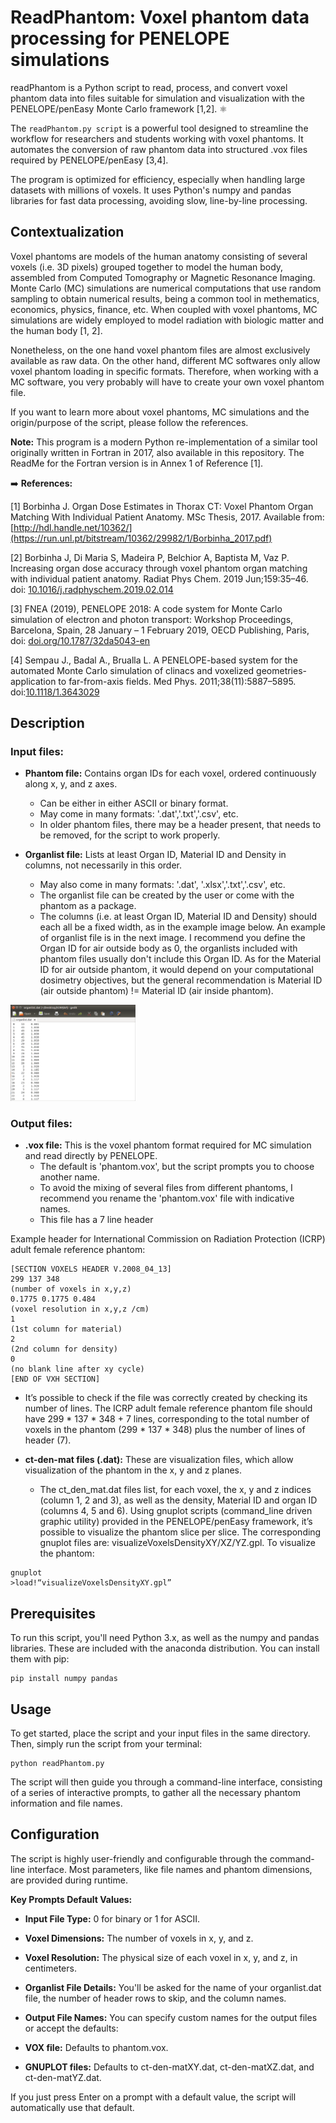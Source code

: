 # ReadPhantom: Voxel phantom data processing for PENELOPE simulations

readPhantom is a Python script to read, process, and convert voxel phantom data into files suitable for simulation and visualization with the PENELOPE/penEasy Monte Carlo framework [1,2]. :atom_symbol:

The `readPhantom.py script` is a powerful tool designed to streamline the workflow for researchers and students working with voxel phantoms. It automates the conversion of raw phantom data into structured .vox files required by PENELOPE/penEasy [3,4].

The program is optimized for efficiency, especially when handling large datasets with millions of voxels. It uses Python's numpy and pandas libraries for fast data processing, avoiding slow, line-by-line processing.

## Contextualization
Voxel phantoms are models of the human anatomy consisting of several voxels (i.e. 3D pixels) grouped together to model the human body, assembled from Computed Tomography or Magnetic Resonance Imaging. Monte Carlo (MC) simulations are numerical computations that use random sampling to obtain numerical results, being a common tool in methematics, economics, physics, finance, etc. When coupled with voxel phantoms, MC simulations are widely employed to model radiation with biologic matter and the human body [1, 2]. 

Nonetheless, on the one hand voxel phantom files are almost exclusively available as raw data. On the other hand, different MC softwares only allow voxel phantom loading in specific formats. Therefore, when working with a MC software, you very probably will have to create your own voxel phantom file.

If you want to learn more about voxel phantoms, MC simulations and the origin/purpose of the script, please follow the references.

__Note:__ This program is a modern Python re-implementation of a similar tool originally written in Fortran in 2017, also available in this repository. The ReadMe for the Fortran version is in Annex 1 of Reference [1].

:arrow_right: __References:__

[1] Borbinha J. Organ Dose Estimates in Thorax CT: Voxel Phantom Organ Matching With Individual Patient Anatomy. MSc Thesis, 2017. Available from: [http://hdl.handle.net/10362/](https://run.unl.pt/bitstream/10362/29982/1/Borbinha_2017.pdf) 

[2] Borbinha J, Di Maria S, Madeira P, Belchior A, Baptista M, Vaz P. Increasing organ dose accuracy through voxel phantom organ matching with individual patient anatomy. Radiat Phys Chem. 2019 Jun;159:35–46. doi: [10.1016/j.radphyschem.2019.02.014](https://www.doi.org/10.1016/j.radphyschem.2019.02.014)

[3] FNEA (2019), PENELOPE 2018: A code system for Monte Carlo simulation of electron and photon transport: Workshop Proceedings, Barcelona, Spain, 28 January – 1 February 2019, OECD Publishing, Paris, doi: [doi.org/10.1787/32da5043-en](https://doi.org/10.1787/32da5043-en) 

[4] Sempau J., Badal A., Brualla L. A PENELOPE-based system for the automated Monte Carlo simulation of clinacs and voxelized geometries-application to far-from-axis fields. Med Phys. 2011;38(11):5887–5895. doi:[10.1118/1.3643029](https://doi.org/10.1118/1.3643029)

## Description

### Input files:

- __Phantom file:__ Contains organ IDs for each voxel, ordered continuously along x, y, and z axes.
  - Can be either in either ASCII or binary format.
  - May come in many formats: '.dat','.txt','.csv', etc.
  - In older phantom files, there may be a header present, that needs to be removed, for the script to work properly.

- __Organlist file:__ Lists at least Organ ID, Material ID and Density in columns, not necessarily in this order.
  - May also come in many formats: '.dat', '.xlsx','.txt','.csv', etc.
  - The organlist file can be created by the user or come with the phantom as a package.
  - The columns (i.e. at least Organ ID, Material ID and Density) should each all be a fixed width, as in the example image below.
An example of organlist file is in the next image. I recommend you define the Organ ID for air outside body as 0, the organlists included with phantom files usually don't include this Organ ID. As for the Material ID for air outside phantom, it would depend on your computational dosimetry objectives, but the general recommendation is Material ID (air outside phantom) != Material ID (air inside phantom).

<img src="images/organlist_ubuntu.png" alt="Simple example of organlist created by user" width="200" />

### Output files:

- __.vox file:__ This is the voxel phantom format required for MC simulation and read directly by PENELOPE.
  - The default is 'phantom.vox', but the script prompts you to choose another name.
  - To avoid the mixing of several files from different phantoms, I recommend you rename the 'phantom.vox' file with indicative names.
  - This file has a 7 line header

Example header for International Commission on Radiation Protection (ICRP) adult female reference phantom:

```
[SECTION VOXELS HEADER V.2008_04_13]
299 137 348                                                             (number of voxels in x,y,z) 
0.1775 0.1775 0.484                                                     (voxel resolution in x,y,z /cm)  
1                                                                       (1st column for material)  
2                                                                       (2nd column for density)  
0                                                                       (no blank line after xy cycle)  
[END OF VXH SECTION] 
```

  - It’s  possible  to  check  if  the  file  was  correctly  created  by  checking  its  number  of  lines. 
The ICRP adult female reference phantom file should have 299 * 137 * 348 + 7 lines, corresponding to the total number of voxels in 
the phantom (299 * 137 * 348) plus the number of lines of header (7). 

- __ct-den-mat files (.dat):__ These  are  visualization  files,  which  allow  visualization  of  the  phantom  in  the  x,  y  and  z  planes.
  - The  ct_den_mat.dat  files  list,  for  each  voxel,  the  x,  y  and  z  indices  (column  1,  2  and  3), as well as the density, Material ID and organ ID  (columns  4, 5 and 6).  Using  gnuplot  scripts (command_line  driven  graphic  utility) provided in the PENELOPE/penEasy framework,  it’s  possible  to  visualize  the  phantom  slice  per  slice.  The  corresponding  gnuplot  files  are:  visualizeVoxelsDensityXY/XZ/YZ.gpl.  To  visualize  the  phantom:

```
gnuplot
>load!“visualizeVoxelsDensityXY.gpl”
```

## Prerequisites

To run this script, you'll need Python 3.x, as well as the numpy and pandas libraries. These are included with the anaconda distribution. You can install them with pip: 

```
pip install numpy pandas
```

## Usage

To get started, place the script and your input files in the same directory. Then, simply run the script from your terminal:

```
python readPhantom.py
```

The script will then guide you through a command-line interface, consisting of a series of interactive prompts, to gather all the necessary phantom information and file names.

## Configuration

The script is highly user-friendly and configurable through the command-line interface. Most parameters, like file names and phantom dimensions, are provided during runtime.

__Key Prompts   Default Values:__

- __Input File Type:__ 0 for binary or 1 for ASCII.

- __Voxel Dimensions:__ The number of voxels in x, y, and z.

- __Voxel Resolution:__ The physical size of each voxel in x, y, and z, in centimeters.

- __Organlist File Details:__ You'll be asked for the name of your organlist.dat file, the number of header rows to skip, and the column names.

- __Output File Names:__ You can specify custom names for the output files or accept the defaults:

- __VOX file:__ Defaults to phantom.vox.

- __GNUPLOT files:__ Defaults to ct-den-matXY.dat, ct-den-matXZ.dat, and ct-den-matYZ.dat.

If you just press Enter on a prompt with a default value, the script will automatically use that default.



